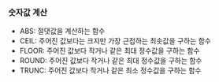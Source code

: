 ### 숫자값 계산

- ABS: 절댓값을 계산하는 함수
- CEIL: 주어진 값보다는 크지만 가장 근접하는 최솟값을 구하는 함수
- FLOOR: 주어진 값보다 작거나 같은 최대 정수값을 구하는 함수
- ROUND: 주어진 값보다 작거나 같은 최대 정수값을 구하는 함수
- TRUNC: 주어진 값보다 작거나 같은 최소 정수값을 구하는 함수


